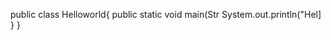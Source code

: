 public class Helloworld{
      public static void main(Str
          System.out.println("Hel]
            }
               }
